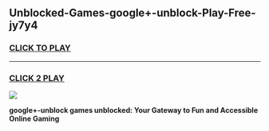 
## Unblocked-Games-google+-unblock-Play-Free-jy7y4
<h3>
<a href="https://premium76.site?title=google+-unblock&ref=18A1">CLICK TO PLAY</a></h3>
<hr>

<h3>
<a href="https://premium76.site?title=google+-unblock&ref=18A1">CLICK 2 PLAY</a>
  
</h3>

<a href="https://premium76.site?title=google+-unblock&ref=18A1"><img src="https://clearcache.store/games.png"></a>


**google+-unblock games unblocked: Your Gateway to Fun and Accessible Online Gaming**
